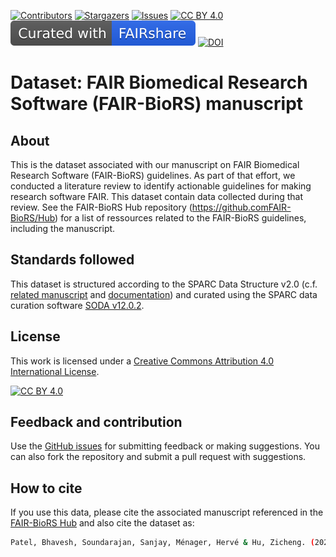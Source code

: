 [![Contributors][contributors-shield]][contributors-url]
[![Stargazers][stars-shield]][stars-url]
[![Issues][issues-shield]][issues-url]
[![CC BY 4.0][cc-by-shield]][cc-by]
[![Curated with FAIRshare][fairshare-shield]][fairshare-url]
[![DOI](https://zenodo.org/badge/DOI/10.5281/zenodo.6468936.svg)](https://doi.org/10.5281/zenodo.6468936)

[contributors-shield]: https://img.shields.io/github/contributors/FAIR-BioRS/Data.svg?style=flat-square
[contributors-url]: https://github.com/FAIR-BioRS/Data/graphs/contributors
[stars-shield]: https://img.shields.io/github/stars/FAIR-BioRS/Data.svg?style=flat-square
[stars-url]: https://github.com/FAIR-BioRS/Data/stargazers
[issues-shield]: https://img.shields.io/github/issues/FAIR-BioRS/Data.svg?style=flat-square
[issues-url]: https://github.com/FAIR-BioRS/Data/issues
[cc-by]: http://creativecommons.org/licenses/by/4.0/
[cc-by-image]: https://i.creativecommons.org/l/by/4.0/88x31.png
[cc-by-shield]: https://img.shields.io/badge/License-CC%20BY%204.0-lightgrey.svg
[fairshare-shield]: https://raw.githubusercontent.com/fairdataihub/FAIRshare/main/badge.svg
[fairshare-url]: https://fairdataihub.org/fairshare


# Dataset: FAIR Biomedical Research Software (FAIR-BioRS) manuscript

## About
This is the dataset associated with our manuscript on FAIR Biomedical Research Software (FAIR-BioRS) guidelines. As part of that effort, we conducted a literature review to identify actionable guidelines for making research software FAIR. This dataset contain data collected during that review. See the FAIR-BioRS Hub repository (https://github.comFAIR-BioRS/Hub) for a list of ressources related to the FAIR-BioRS guidelines, including the manuscript.

## Standards followed
This dataset is structured according to the SPARC Data Structure v2.0 (c.f. [related manuscript](https://doi.org/10.1101/2021.02.10.430563) and [documentation](https://docs.sparc.science/docs/navigating-a-sparc-dataset#sparc-dataset-structure)) and curated using the SPARC data curation software [SODA v12.0.2](https://github.com/fairdataihub/SODA-for-SPARC). 

## License
This work is licensed under a
[Creative Commons Attribution 4.0 International License][cc-by].

[![CC BY 4.0][cc-by-image]][cc-by]

## Feedback and contribution
Use the [GitHub issues](https://github.com/FAIR-BioRS/Data/issues) for submitting feedback or making suggestions. You can also fork the repository and submit a pull request with suggestions.

## How to cite
If you use this data, please cite the associated manuscript referenced in the [FAIR-BioRS Hub](https://github.comFAIR-BioRS/Hub) and also cite the dataset as:

```bash
Patel, Bhavesh, Soundarajan, Sanjay, Ménager, Hervé & Hu, Zicheng. (2023). Dataset: FAIR Biomedical Research Software (FAIR-BioRS) manuscript [Data set]. Zenodo. https://doi.org/10.5281/zenodo.6468936
```



